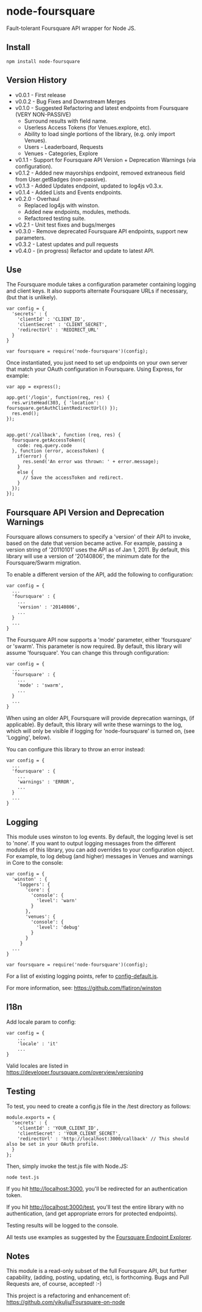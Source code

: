 # node-foursquare

Fault-tolerant Foursquare API wrapper for Node JS.

## Install

    npm install node-foursquare

## Version History

* v0.0.1 - First release
* v0.0.2 - Bug Fixes and Downstream Merges
* v0.1.0 - Suggested Refactoring and latest endpoints from Foursquare (VERY NON-PASSIVE)
  * Surround results with field name.
  * Userless Access Tokens (for Venues.explore, etc).
  * Ability to load single portions of the library, (e.g. only import Venues).
  * Users - Leaderboard, Requests
  * Venues - Categories, Explore
* v0.1.1 - Support for Foursquare API Version + Deprecation Warnings (via configuration).
* v0.1.2 - Added new mayorships endpoint, removed extraneous field from User.getBadges (non-passive).
* v0.1.3 - Added Updates endpoint, updated to log4js v0.3.x.
* v0.1.4 - Added Lists and Events endpoints.
* v0.2.0 - Overhaul
  * Replaced log4js with winston.
  * Added new endpoints, modules, methods.
  * Refactored testing suite.
* v0.2.1 - Unit test fixes and bugs/merges
* v0.3.0 - Remove deprecated Foursquare API endpoints, support new parameters.
* v0.3.2 - Latest updates and pull requests
* v0.4.0 - (in progress) Refactor and update to latest API.

## Use

The Foursquare module takes a configuration parameter containing logging and
client keys. It also supports alternate Foursquare URLs if necessary, (but that
is unlikely).

    var config = {
      'secrets' : {
        'clientId' : 'CLIENT_ID',
        'clientSecret' : 'CLIENT_SECRET',
        'redirectUrl' : 'REDIRECT_URL'
      }
    }

    var foursquare = require('node-foursquare')(config);

Once instantiated, you just need to set up endpoints on your own server that
match your OAuth configuration in Foursquare. Using Express, for example:

    var app = express();

    app.get('/login', function(req, res) {
      res.writeHead(303, { 'location': foursquare.getAuthClientRedirectUrl() });
      res.end();
    });


    app.get('/callback', function (req, res) {
      foursquare.getAccessToken({
        code: req.query.code
      }, function (error, accessToken) {
        if(error) {
          res.send('An error was thrown: ' + error.message);
        }
        else {
          // Save the accessToken and redirect.
        }
      });
    });

## Foursquare API Version and Deprecation Warnings

Foursquare allows consumers to specify a 'version' of their API to invoke,
based on the date that version became active. For example, passing a version
string of '20110101' uses the API as of Jan 1, 2011. By default, this library
will use a version of '20140806', the minimum date for the Foursquare/Swarm
migration.

To enable a different version of the API, add the following to configuration:

    var config = {
      ...
      'foursquare' : {
        ...
        'version' : '20140806',
        ...
      }
      ...
    }

The Foursquare API now supports a 'mode' parameter, either 'foursquare' or
'swarm'. This parameter is now required. By default, this library will assume
'foursquare'. You can change this through configuration:

    var config = {
      ...
      'foursquare' : {
        ...
        'mode' : 'swarm',
        ...
      }
      ...
    }

When using an older API, Foursquare will provide deprecation warnings, (if
applicable). By default, this library will write these warnings to the log,
which will only be visible if logging for 'node-foursquare' is turned on, (see
'Logging', below).

You can configure this library to throw an error instead:

    var config = {
      ...
      'foursquare' : {
        ...
        'warnings' : 'ERROR',
        ...
      }
      ...
    }

## Logging

This module uses winston to log events. By default, the logging level is set to
'none'. If you want to output logging messages from the different modules of
this library, you can add overrides to your configuration object. For example,
to log debug (and higher) messages in Venues and warnings in Core to the console:

    var config = {
      'winston' : {
        'loggers': {
           'core': {
             'console': {
               'level': 'warn'
             }
           },
           'venues': {
             'console': {
               'level': 'debug'
             }
           }
         }
      ...
    }

    var foursquare = require('node-foursquare')(config);

For a list of existing logging points, refer to [config-default.js](https://github.com/clintandrewhall/node-foursquare/blob/master/lib/config-default.js).

For more information, see: https://github.com/flatiron/winston

## I18n

Add locale param to config:

    var config = {
        ...
        'locale' : 'it'
        ...
    }

Valid locales are listed in https://developer.foursquare.com/overview/versioning

## Testing

To test, you need to create a config.js file in the /test directory as follows:

    module.exports = {
      'secrets' : {
        'clientId' : 'YOUR_CLIENT_ID',
        'clientSecret' : 'YOUR_CLIENT_SECRET',
        'redirectUrl' : 'http://localhost:3000/callback' // This should also be set in your OAuth profile.
      }
    };

Then, simply invoke the test.js file with Node.JS:

    node test.js

If you hit [http://localhost:3000](http://localhost:3000), you'll be redirected
for an authentication token.

If you hit [http://localhost:3000/test](http://localhost:3000/test), you'll
test the entire library with no authentication, (and get appropriate errors for
protected endpoints).

Testing results will be logged to the console.

All tests use examples as suggested by the [Foursquare Endpoint Explorer](https://developer.foursquare.com/docs/explore.html).

## Notes

This module is a read-only subset of the full Foursquare API, but further
capability, (adding, posting, updating, etc), is forthcoming. Bugs and Pull
Requests are, of course, accepted! :-)

This project is a refactoring and enhancement of:
https://github.com/yikulju/Foursquare-on-node
